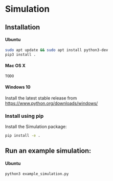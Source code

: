 # Simulation

## Installation

#### Ubuntu
```bash
sudo apt update && sudo apt install python3-dev
pip3 install .
```

#### Mac OS X
```bash
TODO
```

#### Windows 10
Install the latest stable release from https://www.python.org/downloads/windows/

### Install using pip
Install the Simulation package:

```bash
pip install -e .
```

## Run an example simulation:

#### Ubuntu
```bash
python3 example_simulation.py
```

